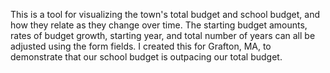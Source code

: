 This is a tool for visualizing the town's total budget and school budget, and how they relate as they change over time.  The starting budget amounts, rates of budget growth, starting year, and total number of years can all be adjusted using the form fields.  I created this for Grafton, MA, to demonstrate that our school budget is outpacing our total budget.
